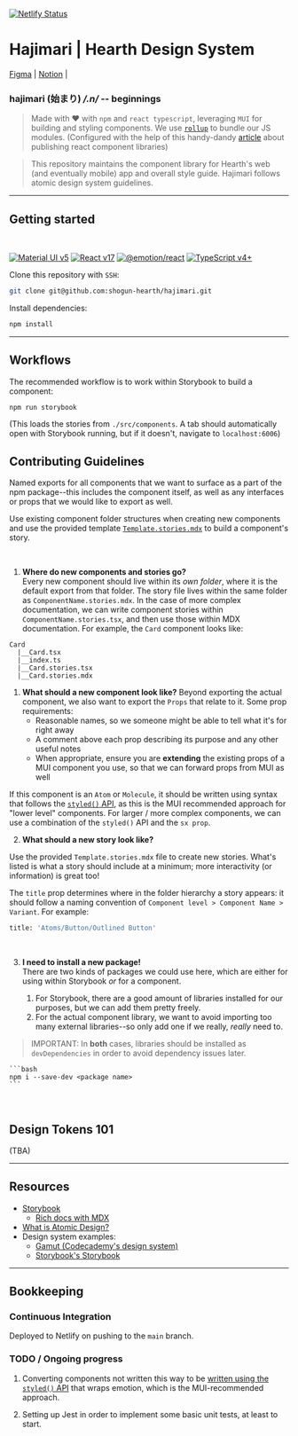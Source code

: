 [![Netlify Status](https://api.netlify.com/api/v1/badges/97b786c8-8342-4962-bd67-c95cd0ae7d9c/deploy-status)](https://app.netlify.com/sites/hearth-kokoro/deploys)

# Hajimari | Hearth Design System

[Figma](https://www.figma.com/file/M7Z0RpYEQszVSWhAFs2yAe/Design-System?node-id=38%3A2) | [Notion](https://www.notion.so/gethearth/Kokoro-Hearth-s-Design-System-f925086806a24898897786379cbc17dc) |

###  **hajimari (始まり)**  _/.n/_ -- beginnings

> Made with ❤️ with `npm` and `react typescript`, leveraging `MUI` for building and styling components. We use [`rollup`](https://rollupjs.org/guide/en/) to bundle our JS modules. (Configured with the help of this handy-dandy [article](https://dev.to/alexeagleson/how-to-create-and-publish-a-react-component-library-2oe) about publishing react component libraries)

> This repository maintains the component library for Hearth's web (and eventually mobile) app and overall style guide. Hajimari follows atomic design system guidelines.

---

## Getting started

<br />

[![Material UI v5](https://img.shields.io/badge/Material%20UI-v5-blue?style=for-the-badge)]((https://mui.com/))
[![React v17](https://img.shields.io/badge/react-v17-brightgreen?style=for-the-badge)]((https://reactjs.org/))
[![@emotion/react](https://img.shields.io/badge/%40emotion%2Freact-v11-ff69b4?style=for-the-badge)]((https://emotion.sh/docs/introduction))
[![TypeScript v4+](https://img.shields.io/badge/TypeScript-v4%2B-dodgerblue?style=for-the-badge)](https://www.typescriptlang.org/)

Clone this repository with `SSH`:
```bash
git clone git@github.com:shogun-hearth/hajimari.git
```

Install dependencies:
```bash
npm install
```

---

## Workflows

The recommended workflow is to work within Storybook to build a component:

```bash
npm run storybook
```

(This loads the stories from `./src/components`. A tab should automatically open with Storybook running, but if it doesn't, navigate to `localhost:6006`)


## Contributing Guidelines

Named exports for all components that we want to surface as a part of the npm package--this includes the component itself, as well as any interfaces or props that we would like to export as well.

Use existing component folder structures when creating new components and use the provided template [`Template.stories.mdx`]() to build a component's story.

<br />

1. **Where do new components and stories go?**  
Every new component should live within its _own folder_, where it is the default export from that folder. The story file lives within the same folder as `ComponentName.stories.mdx`. In the case of more complex documentation, we can write component stories within `ComponentName.stories.tsx`, and then use those within MDX documentation. For example, the `Card` component looks like:

```
Card
  |__Card.tsx
  |__index.ts
  |__Card.stories.tsx
  |__Card.stories.mdx
```

1. **What should a new component look like?**
Beyond exporting the actual component, we also want to export the `Props` that relate to it. Some prop requirements:
   - Reasonable names, so we someone might be able to tell what it's for right away
   - A comment above each prop describing its purpose and any other useful notes
   - When appropriate, ensure you are **extending** the existing props of a MUI component you use, so that we can forward props from MUI as well

If this component is an `Atom` or `Molecule`, it should be written using syntax that follows the [`styled()` API](https://mui.com/system/styled/#api), as this is the MUI recommended approach for "lower level" components. For larger / more complex components, we can use a combination of the `styled()` API and the `sx prop`.
<br />

2. **What should a new story look like?**

Use the provided `Template.stories.mdx` file to create new stories. What's listed is what a story should include at a minimum; more interactivity (or information) is great too!

The `title` prop determines where in the folder hierarchy a story appears: it should follow a naming convention of `Component level > Component Name > Variant`. For example:

```bash
title: 'Atoms/Button/Outlined Button'
```
<br />

3. **I need to install a new package!**  
There are two kinds of packages we could use here, which are either for using within Storybook _or_ for a component. 

   1. For Storybook, there are a good amount of libraries installed for our purposes, but we can add them pretty freely. 
   2. For the actual component library, we want to avoid importing too many external libraries--so only add one if we really, _really_ need to.

  > IMPORTANT: In **both** cases, libraries should be installed as `devDependencies` in order to avoid dependency issues later.

    ```bash
    npm i --save-dev <package name>
    ```

<br />

## Design Tokens 101

(TBA)

---

## Resources
- [Storybook](https://storybook.js.org/)
    - [Rich docs with MDX](https://storybook.js.org/blog/rich-docs-with-storybook-mdx/)
- [What is Atomic Design?](https://xd.adobe.com/ideas/process/ui-design/atomic-design-principles-methodology-101/)
- Design system examples:
    - [Gamut (Codecademy's design system)](https://gamut.codecademy.com/?path=/docs/atoms-card--card)
    - [Storybook's Storybook](https://next--storybookjs.netlify.app/official-storybook/)

---

## Bookkeeping

### Continuous Integration

Deployed to Netlify on pushing to the `main` branch. 

### TODO / Ongoing progress

1. Converting components not written this way to be [written using the `styled()` API](https://smartdevpreneur.com/material-ui-styled-components/) that wraps emotion, which is the MUI-recommended approach.

2. Setting up Jest in order to implement some basic unit tests, at least to start.

